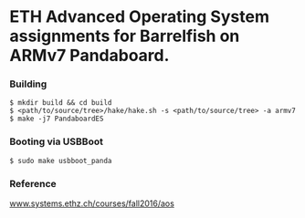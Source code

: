# ETH Advanced Operating System assignments for Barrelfish on ARMv7 Pandaboard. #

### Building ###

```
$ mkdir build && cd build
$ <path/to/source/tree>/hake/hake.sh -s <path/to/source/tree> -a armv7
$ make -j7 PandaboardES
```

### Booting via USBBoot ###

```
$ sudo make usbboot_panda
```

### Reference ###
www.systems.ethz.ch/courses/fall2016/aos
